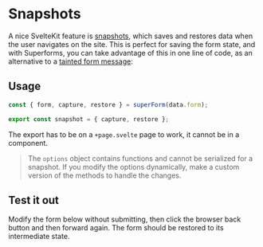 <script lang="ts">
  import Head from '$lib/Head.svelte'
  import Form from './Form.svelte'
  import Next from '$lib/Next.svelte'
	import SuperDebug from 'sveltekit-superforms/client/SuperDebug.svelte'
  import { concepts } from '$lib/navigation/sections'
  import { superForm } from 'sveltekit-superforms/client';

	export let data;

  const { form, errors, enhance, message, capture, restore, reset } = superForm(data.form, {
    taintedMessage: null
  });

  export const snapshot = { capture, restore }
</script>

# Snapshots

<Head title="Snapshots" />

A nice SvelteKit feature is [snapshots](https://kit.svelte.dev/docs/snapshots), which saves and restores data when the user navigates on the site. This is perfect for saving the form state, and with Superforms, you can take advantage of this in one line of code, as an alternative to a [tainted form message](/concepts/tainted):

## Usage

```ts
const { form, capture, restore } = superForm(data.form);

export const snapshot = { capture, restore };
```

The export has to be on a `+page.svelte` page to work, it cannot be in a component.

> The `options` object contains functions and cannot be serialized for a snapshot. If you modify the options dynamically, make a custom version of the methods to handle the changes.

## Test it out

Modify the form below without submitting, then click the browser back button and then forward again. The form should be restored to its intermediate state.

<Form {form} {errors} {enhance} {message} {reset} />

<Next section={concepts} />
